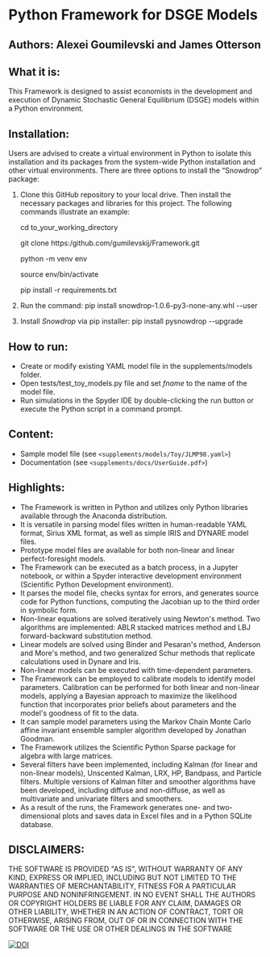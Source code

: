 # Python Framework for DSGE Models
 
## Authors: Alexei Goumilevski and James Otterson
 
## What it is:
This Framework is designed to assist economists in the development and execution of Dynamic Stochastic General Equilibrium (DSGE) models within a Python environment.

## Installation:

Users are advised to create a virtual environment in Python to isolate this installation and its packages from the system-wide Python installation and other virtual environments. There are three options to install the “Snowdrop” package:

1. Clone this GitHub repository to your local drive. Then install the necessary packages and libraries for this project.
   The following commands illustrate an example:
   
   cd to_your_working_directory
   
   git clone https:/github.com/gumilevskij/Framework.git
   
   python -m venv env
   
   source env/bin/activate
   
   pip install -r requirements.txt
3. Run the command: pip install snowdrop-1.0.6-py3-none-any.whl --user
4. Install *Snowdrop* via pip installer: pip install pysnowdrop --upgrade
 
 ## How to run:
 - Create or modify existing YAML model file in the supplements/models folder.
 - Open tests/test_toy_models.py file and set *fname* to the name of the model file.
 - Run simulations in the Spyder IDE by double-clicking the run button or execute the Python script in a command prompt.

## Content:
 - Sample model file (see `<supplements/models/Toy/JLMP98.yaml>`)
 - Documentation (see `<supplements/docs/UserGuide.pdf>`)

## Highlights:
- The Framework is written in Python and utilizes only Python libraries available through the Anaconda distribution.
- It is versatile in parsing model files written in human-readable YAML format, Sirius XML format, as well as simple IRIS and DYNARE model files.
- Prototype model files are available for both non-linear and linear perfect-foresight models.
- The Framework can be executed as a batch process, in a Jupyter notebook, or within a Spyder interactive development environment (Scientific Python Development environment).
- It parses the model file, checks syntax for errors, and generates source code for Python functions, computing the Jacobian up to the third order in symbolic form.
- Non-linear equations are solved iteratively using Newton's method. Two algorithms are implemented: ABLR stacked matrices method and LBJ forward-backward substitution method.
- Linear models are solved using Binder and Pesaran's method, Anderson and More's method, and two generalized Schur methods that replicate calculations used in Dynare and Iris.
- Non-linear models can be executed with time-dependent parameters.
- The Framework can be employed to calibrate models to identify model parameters. Calibration can be performed for both linear and non-linear models, applying a Bayesian approach to maximize the likelihood function that incorporates prior beliefs about parameters and the model's goodness of fit to the data.
- It can sample model parameters using the Markov Chain Monte Carlo affine invariant ensemble sampler algorithm developed by Jonathan Goodman.
- The Framework utilizes the Scientific Python Sparse package for algebra with large matrices.
- Several filters have been implemented, including Kalman (for linear and non-linear models), Unscented Kalman, LRX, HP, Bandpass, and Particle filters. Multiple versions of Kalman filter and smoother algorithms have been developed, including diffuse and non-diffuse, as well as multivariate and univariate filters and smoothers.
- As a result of the runs, the Framework generates one- and two-dimensional plots and saves data in Excel files and in a Python SQLite database.

## DISCLAIMERS:
THE SOFTWARE IS PROVIDED "AS IS", WITHOUT WARRANTY OF ANY KIND, EXPRESS OR IMPLIED, INCLUDING BUT NOT LIMITED TO THE WARRANTIES OF MERCHANTABILITY, FITNESS FOR A PARTICULAR PURPOSE AND NONINFRINGEMENT. IN NO EVENT SHALL THE AUTHORS OR COPYRIGHT HOLDERS BE LIABLE FOR ANY CLAIM, DAMAGES OR OTHER LIABILITY, WHETHER IN AN ACTION OF CONTRACT, TORT OR OTHERWISE, ARISING FROM, OUT OF OR IN CONNECTION WITH THE SOFTWARE OR THE USE OR OTHER DEALINGS IN THE SOFTWARE

[![DOI](https://zenodo.org/badge/DOI/10.5281/zenodo.14649322.svg)](https://doi.org/10.5281/zenodo.14649322)
